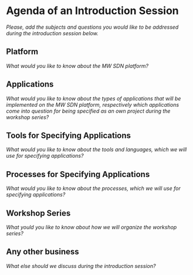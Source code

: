 # Agenda of an Introduction Session
_Please, add the subjects and questions you would like to be addressed during the introduction session below._
## Platform
_What would you like to know about the MW SDN platform?_




## Applications
_What would you like to know about the types of applications that will be implemented on the MW SDN platform, respectively which applications come into question for being specified as an own project during the workshop series?_




## Tools for Specifying Applications
_What would you like to know about the tools and languages, which we will use for specifying applications?_




## Processes for Specifying Applications
_What would you like to know about the processes, which we will use for specifying applications?_




## Workshop Series
_What yould you like to know about how we will organize the workshop series?_




## Any other business
_What else should we discuss during the introduction session?_




